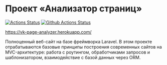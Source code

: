 # Проект «Анализатор страниц»

[![Actions Status](https://github.com/bysynth/php-project-lvl3/workflows/hexlet-check/badge.svg)](https://github.com/bysynth/php-project-lvl3/actions)
[![Github Actions Status](https://github.com/bysynth/php-project-lvl3/workflows/CI/badge.svg)](https://github.com/bysynth/php-project-lvl3/actions)

https://vk-page-analyzer.herokuapp.com/

Полноценный веб-сайт на базе фреймворка Laravel. В этом проекте отрабатываются базовые принципы построения современных
сайтов на MVC-архитектуре: работа с роутингом, обработчиками запросов и шаблонизатором, взаимодействие с базой данных
через ORM.
